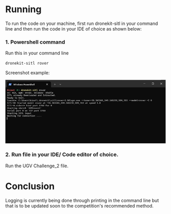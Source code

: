 # Running 
To run the code on your machine, first run dronekit-sitl in your command line and then run the code in your IDE of choice as shown below:

### 1. Powershell command
Run this in your command line

`dronekit-sitl rover`

Screenshot example:

![Screenshot of command line running dronekit rover command](https://github.com/StephenDoa/PVSeniorCap2024/blob/UGV_Challenge_2/Images/dronekit_rover_command_line_screenshot.png)

### 2. Run file in your IDE/ Code editor of choice.
Run the UGV Challenge_2 file.


# Conclusion
Logging is currently being done through printing in the command line but that is to be updated soon to the competition's recommended method.
